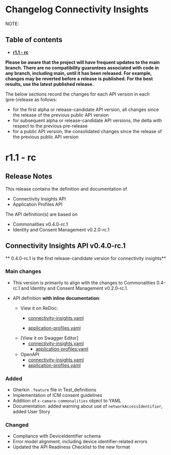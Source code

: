 # Changelog Connectivity Insights

NOTE:

## Table of contents

- **[r1.1 - rc](#r11---rc)**

**Please be aware that the project will have frequent updates to the main branch. There are no compatibility guarantees associated with code in any branch, including main, until it has been released. For example, changes may be reverted before a release is published. For the best results, use the latest published release.**

The below sections record the changes for each API version in each (pre-)release as follows:

* for the first alpha or release-candidate API version, all changes since the release of the previous public API version
* for subsequent alpha or release-candidate API versions, the delta with respect to the previous pre-release
* for a public API version, the consolidated changes since the release of the previous public API version

# r1.1 - rc
## Release Notes

This release contains the definition and documentation of
* Connectivity Insights API
* Application Profiles API

The API definition(s) are based on
* Commonalities v0.4.0-rc.1
* Identity and Consent Management v0.2.0-rc.1

## Connectivity Insights API v0.4.0-rc.1

** 0.4.0-rc.1 is the first release-candidate version for connectivity insights**


### Main changes
- This version is primarily to align with the changes to Commonalities 0.4-rc.1 and Identity and Consent Management v0.2.0-rc.1.

- API definition **with inline documentation**:
  - View it on ReDoc:
    - [connectivity-insights.yaml](https://redocly.github.io/redoc/?url=https://raw.githubusercontent.com/camaraproject/ConnectivityInsights/r1.1/code/API_definitions/connectivity-insights.yaml&nocors)
    
    - [application-profiles.yaml](https://redocly.github.io/redoc/?url=https://raw.githubusercontent.com/camaraproject/ConnectivityInsights/r1.1/code/API_definitions/application-profiles.yaml&nocors)
  - [View it on Swagger Editor]
    - [connectivity-insights.yaml]((https://editor.swagger.io/?url=https://raw.githubusercontent.com/camaraproject/ConnectivityInsights/r1.1/code/API_definitions/connectivity-insights.yaml))
      - [application-profiles.yaml]((https://editor.swagger.io/?url=https://raw.githubusercontent.com/camaraproject/ConnectivityInsights/r1.1/code/API_definitions/application-profiles.yaml))
  - OpenAPI
    -  [connectivity-insights.yaml](https://raw.githubusercontent.com/camaraproject/ConnectivityInsights/r1.1/code/API_definitions/connectivity-insights.yaml)
    -  [application-profiles.yaml](https://raw.githubusercontent.com/camaraproject/ConnectivityInsights/r1.1/code/API_definitions/application-profiles.yaml)

### Added
  - Gherkin `.feature` file in Test_definitions
  - Implementation of ICM consent guidelines
  - Addition of `x-camara-commonalities` object to YAML
  - Documentation: added warning about use of `networkAccessIdentifier`, added User Story

### Changed
  - Compliance with DeviceIdentifier schema
  - Error model alignment, including device identifier-related errors
  - Updated the API Readiness Checklist to the new format
